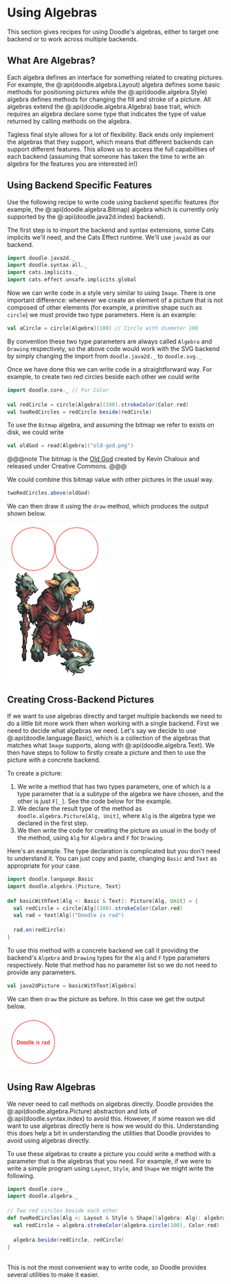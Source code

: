 # Using Algebras

This section gives recipes for using Doodle's algebras, either to target one backend or to work across multiple backends.


## What Are Algebras?

Each algebra defines an interface for something related to creating pictures. For example, the @:api(doodle.algebra.Layout) algebra defines some basic methods for positioning pictures while the @:api(doodle.algebra.Style) algebra defines methods for changing the fill and stroke of a picture. All algebras extend the @:api(doodle.algebra.Algebra) base trait, which requires an algebra declare some type that indicates the type of value returned by calling methods on the algebra.

Tagless final style allows for a lot of flexibility. Back ends only implement the algebras that they support, which means that different backends can support different features. This allows us to access the full capabilities of each backend (assuming that someone has taken the time to write an algebra for the features you are interested in!)


## Using Backend Specific Features

Use the following recipe to write code using backend specific features (for example, the @:api(doodle.algebra.Bitmap) algebra which is currently only supported by the @:api(doodle.java2d.index) backend).

The first step is to import the backend and syntax extensions, some Cats implicits we'll need, and the Cats Effect runtime. We'll use `java2d` as our backend.

```scala mdoc:silent
import doodle.java2d._
import doodle.syntax.all._
import cats.implicits._
import cats.effect.unsafe.implicits.global
```

Now we can write code in a style very similar to using `Image`. There is one important difference: whenever we create an element of a picture that is not composed of other elements (for example, a primitive shape such as `circle`) we must provide two type parameters. Here is an example:

```scala mdoc:silent
val aCircle = circle[Algebra](100) // Circle with diameter 100
```

By convention these two type parameters are always called `Algebra` and `Drawing` respectively, so the above code would work with the SVG backend by simply changing the import from `doodle.java2d._` to `doodle.svg._`

Once we have done this we can write code in a straightforward way. For example, to create two red circles beside each other we could write

```scala mdoc:silent
import doodle.core._ // For Color

val redCircle = circle[Algebra](100).strokeColor(Color.red)
val twoRedCircles = redCircle.beside(redCircle)
```

To use the `Bitmap` algebra, and assuming the bitmap we refer to exists on disk, we could write

```scala mdoc:silent
val oldGod = read[Algebra]("old-god.png")
```

@@@note
The bitmap is the [Old God](https://www.deviantart.com/kaiseto/journal/Most-of-my-Pixel-Art-is-now-Creative-Commons-369510391
) created by Kevin Chaloux and released under Creative Commons.
@@@

We could combine this bitmap value with other pictures in the usual way.

```scala mdoc:silent
twoRedCircles.above(oldGod)
```

We can then draw it using the `draw` method, which produces the output shown below.

![Double suns rising over the Old God](suns-old-god.png)


## Creating Cross-Backend Pictures

If we want to use algebras directly and target multiple backends we need to do a little bit more work then when working with a single backend. First we need to decide what algebras we need. Let's say we decide to use @:api(doodle.language.Basic), which is a collection of the algebras that matches what `Image` supports, along with @:api(doodle.algebra.Text). We then have steps to follow to firstly create a picture and then to use the picture with a concrete backend.

To create a picture:

1. We write a method that has two types parameters, one of which is a type parameter that is a subtype of the algebra we have chosen, and the other is just `F[_]`. See the code below for the example.
2. We declare the result type of the method as `doodle.algebra.Picture[Alg, Unit]`, where `Alg` is the algebra type we declared in the first step.
3. We then write the code for creating the picture as usual in the body of the method, using `Alg` for `Algebra` and `F` for `Drawing`.

Here's an example. The type declaration is complicated but you don't need to understand it. You can just copy and paste, changing `Basic` and `Text` as appropriate for your case.

```scala mdoc:silent
import doodle.language.Basic
import doodle.algebra.{Picture, Text}

def basicWithText[Alg <: Basic & Text]: Picture[Alg, Unit] = {
  val redCircle = circle[Alg](100).strokeColor(Color.red)
  val rad = text[Alg]("Doodle is rad")
  
  rad.on(redCircle)
}
```

To use this method with a concrete backend we call it providing the backend's `Algebra` and `Drawing` types for the `Alg` and `F` type parameters respectively. Note that method has no parameter list so we do not need to provide any parameters.

```scala mdoc:silent
val java2dPicture = basicWithText[Algebra]
```

We can then `draw` the picture as before. In this case we get the output below.

![Doodle is rad, and so is tagless final style](basic-with-text.png)


## Using Raw Algebras

We never need to call methods on algebras directly. Doodle provides the @:api(doodle.algebra.Picture) abstraction and lots of @:api(doodle.syntax.index) to avoid this. However, if some reason we did want to use algebras directly here is how we would do this. Understanding this does help a bit in understanding the utilities that Doodle provides to avoid using algebras directly.

To use these algebras to create a picture you could write a method with a parameter that is the algebras that you need. For example, if we were to write a simple program using `Layout`, `Style`, and `Shape` we might write the following.

```scala mdoc:silent
import doodle.core._
import doodle.algebra._

// Two red circles beside each other
def twoRedCircles[Alg <: Layout & Style & Shape](algebra: Alg): algebra.F[Unit] = {
  val redCircle = algebra.strokeColor(algebra.circle(100), Color.red)
  
  algebra.beside(redCircle, redCircle)
}
  
```

This is not the most convenient way to write code, so Doodle provides several utilities to make it easier.
